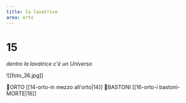 ```yaml
---
title: la lavatrice
area: orto
---
```

# 15
_dentro la lavatrice c'è un Universo_

![[foto_36.jpg]]

👣ORTO [[14-orto-in mezzo all'orto|14]]
👀BASTONI [[16-orto-i bastoni-MORTE|16]]
